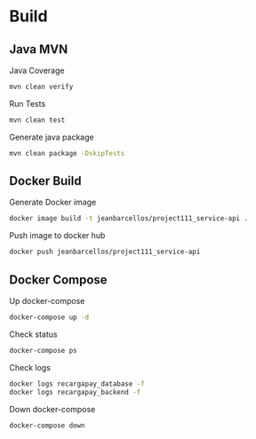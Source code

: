 # Build

## Java MVN

Java Coverage

```bash
mvn clean verify
```

Run Tests

```bash
mvn clean test
```

Generate java package

```bash
mvn clean package -DskipTests
```

## Docker Build

Generate Docker image

```bash
docker image build -t jeanbarcellos/project111_service-api .
```

Push image to docker hub

```bash
docker push jeanbarcellos/project111_service-api
```

## Docker Compose

Up docker-compose

```bash
docker-compose up -d
```

Check status

```bash
docker-compose ps
```

Check logs

```bash
docker logs recargapay_database -f
docker logs recargapay_backend -f
```

Down docker-compose

```bash
docker-compose down
```
